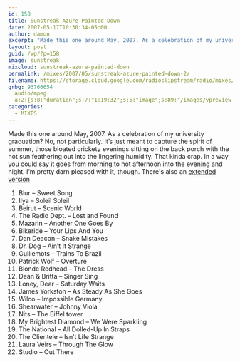 ```yaml
---
id: 158
title: Sunstreak Azure Painted Down
date: 2007-05-17T10:30:34-05:00
author: damon
excerpt: "Made this one around May, 2007. As a celebration of my university graduation? No, not particularly. It's just meant to capture the spirit of summer, those bloated crickety evenings sitting on the back porch with the hot sun feathering out into the lingering humidity. That kinda crap. In a way you could say it goes from morning to hot afternoon into the evening and night. I'm pretty darn pleased with it, though."
layout: post
guid: /wp/?p=158
image: sunstreak
mixcloud: sunstreak-azure-painted-down
permalink: /mixes/2007/05/sunstreak-azure-painted-down-2/
filename: https://storage.cloud.google.com/radioslipstream/radio/mixes/sunstreak_azure_painted_down.mp3
grbg: 93766654
  audio/mpeg
  a:2:{s:8:"duration";s:7:"1:19:32";s:5:"image";s:89:"/images/vpreview_center.png";}
categories:
  - MIXES
---
```


Made this one around May, 2007. As a celebration of my university graduation? No, not particularly. It’s just meant to capture the spirit of summer, those bloated crickety evenings sitting on the back porch with the hot sun feathering out into the lingering humidity. That kinda crap. In a way you could say it goes from morning to hot afternoon into the evening and night. I’m pretty darn pleased with it, though. There's also an [extended version](/playlists/2007/05/sunstreak-azure-painted-down/)

1. Blur – Sweet Song
2. Ilya – Soleil Soleil
3. Beirut – Scenic World
4. The Radio Dept. – Lost and Found
5. Mazarin – Another One Goes By
6. Bikeride – Your Lips And You
7. Dan Deacon – Snake Mistakes
8. Dr. Dog – Ain’t It Strange
9. Guillemots – Trains To Brazil
10. Patrick Wolf – Overture
11. Blonde Redhead – The Dress
12. Dean & Britta – Singer Sing
13. Loney, Dear – Saturday Waits
14. James Yorkston – As Steady As She Goes
15. Wilco – Impossible Germany
16. Shearwater – Johnny Viola
17. Nits – The Eiffel tower
18. My Brightest Diamond – We Were Sparkling
19. The National – All Dolled-Up In Straps
20. The Clientele – Isn’t Life Strange
21. Laura Veirs – Through The Glow
22. Studio – Out There
